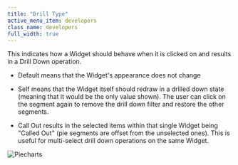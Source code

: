 ```yaml
---
title: "Drill Type"
active_menu_item: developers
class_name: developers
full_width: true
---
```



This indicates how a Widget should behave when it is clicked on and results in a Drill Down operation.

 - Default means that the Widget's appearance does not change

 - Self means that the Widget itself should redraw in a drilled down state (meaning that it would be the only value shown). The user can click on the segment again to remove the drill down filter and restore the other segments.

 - Call Out results in the selected items within that single Widget being "Called Out" (pie segments are offset from the unselected ones). This is useful for multi-select drill down operations on the same Widget.

![Piecharts](/img/docs/piecharts.zoom71.png)

